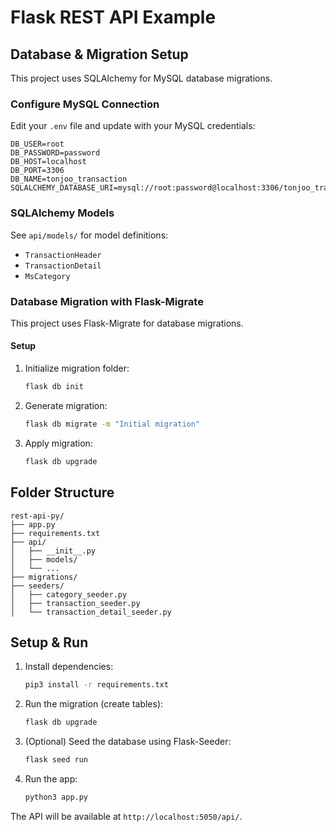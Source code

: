 # Flask REST API Example

## Database & Migration Setup

This project uses SQLAlchemy for MySQL database migrations.

### Configure MySQL Connection

Edit your `.env` file and update with your MySQL credentials:

```
DB_USER=root
DB_PASSWORD=password
DB_HOST=localhost
DB_PORT=3306
DB_NAME=tonjoo_transaction
SQLALCHEMY_DATABASE_URI=mysql://root:password@localhost:3306/tonjoo_transaction
```

### SQLAlchemy Models

See `api/models/` for model definitions:

- `TransactionHeader`
- `TransactionDetail`
- `MsCategory`

### Database Migration with Flask-Migrate

This project uses Flask-Migrate for database migrations.

#### Setup

1. Initialize migration folder:

   ```bash
   flask db init
   ```

2. Generate migration:

   ```bash
   flask db migrate -m "Initial migration"
   ```

3. Apply migration:
   ```bash
   flask db upgrade
   ```

## Folder Structure

```
rest-api-py/
├── app.py
├── requirements.txt
├── api/
│   ├── __init__.py
│   ├── models/
│   └── ...
├── migrations/
├── seeders/
│   ├── category_seeder.py
│   ├── transaction_seeder.py
│   └── transaction_detail_seeder.py
```

## Setup & Run

1. Install dependencies:
   ```bash
   pip3 install -r requirements.txt
   ```
2. Run the migration (create tables):
   ```bash
   flask db upgrade
   ```
3. (Optional) Seed the database using Flask-Seeder:
   ```bash
   flask seed run
   ```
4. Run the app:
   ```bash
   python3 app.py
   ```

The API will be available at `http://localhost:5050/api/`.
